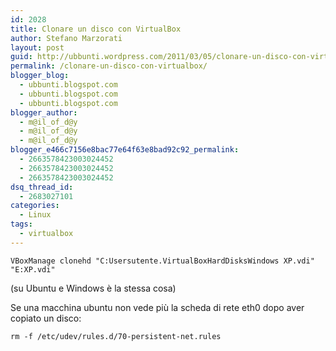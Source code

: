 ```yaml
---
id: 2028
title: Clonare un disco con VirtualBox
author: Stefano Marzorati
layout: post
guid: http://ubbunti.wordpress.com/2011/03/05/clonare-un-disco-con-virtualbox
permalink: /clonare-un-disco-con-virtualbox/
blogger_blog:
  - ubbunti.blogspot.com
  - ubbunti.blogspot.com
  - ubbunti.blogspot.com
blogger_author:
  - m@il_of_d@y
  - m@il_of_d@y
  - m@il_of_d@y
blogger_e466c7156e8bac77e64f63e8bad92c92_permalink:
  - 2663578423003024452
  - 2663578423003024452
  - 2663578423003024452
dsq_thread_id:
  - 2683027101
categories:
  - Linux
tags:
  - virtualbox
---
```

`VBoxManage clonehd "C:Usersutente.VirtualBoxHardDisksWindows XP.vdi" "E:XP.vdi"`

(su Ubuntu e Windows è la stessa cosa)

Se una macchina ubuntu non vede più la scheda di rete eth0 dopo aver copiato un disco:

`rm -f /etc/udev/rules.d/70-persistent-net.rules`